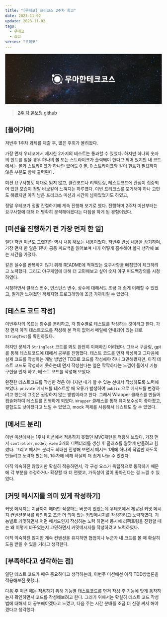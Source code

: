 ```yaml
---
title: "[우테코] 프리코스 2주차 회고"
date: 2023-11-02
update: 2023-11-02
tags:
  - 우테코
  - 회고
series: "우테코"
---
```


![](1.jpeg)

> [2주 차 온보딩 github](https://github.com/donghoonyeom/java-racingcar-6/tree/donghoonyeom)

## [들어가며]

저번주 1주차 과제를 제출 후, 많은 후회가 몰려왔다. 

가장 먼저 우테코에서 제시한 2가지의 테스트는 통과할 수 있었다. 하지만 하나의 숫자의 힌트를 얻을 경우 하나의 볼 또는 스트라이크가 출력돼야 한다고 되어 있지만 내 코드에서는 볼과 스트라이크가 하나만 있어도 0 볼, 0 스트라이크와 같이 힌트가 필요하지 않은 부분도 함께 출력된다. 

미션 요구사항도 제대로 읽지 않고, 클린코드나 리펙토링, 테스트코드에 관심이 집중되어 있던 모습이 정말 바보같이 느껴지는 하루였다. 이번 프리코스를 포기해야 하나 고민도 해봤지만 아직 남은 프리코스 미션과 시간이 남아있었기도 하였고, 

정말 우테코가 정말 간절하기에 계속 진행해 보기로 했다. 진행하며 2주차 미션부터는 요구사항에 대해 더 명확히 분석해야겠다는 다짐을 하게 된 경험이었다.

## [미션을 진행하기 전 가장 먼저 한 일]

일단 저번 미션도 그랬지만 역시 처음 해보는 내용이었다. 저번주 반성 내용을 상기하며, 가장 먼저 한 일은 1주차 공통 피드백을 읽어보며 내가 어떻게 흡수해야 할지 생각해 보는 시간을 가졌다. 

같은 실수를 반복하지 않기 위해 README에 적혀있는 요구사항을 빠짐없이 체크하려고 노력했다. 그리고 야구게임에 대해 더 고민해보고 싶어 숫자 야구 피드백강의를 시청하였다. 

시청하면서 클래스 변수, 인스턴스 변수, 상수에 대해서도 조금 더 쉽게 이해할 수 있었고, 멀게만 느껴졌던 객체지향 프로그래밍에 조금 가까워질 수 있었다.

## [테스트 코드 작성]

이번주차의 목표는 함수를 분리하고, 각 함수별로 테스트를 작성하는 것이라고 한다. 가장 먼저 아직 테스트코드를 작성해 본 적이 없어서 메일에 안내되어 있는 대로 `StringTest`를 확인하였다. 

하지만 문제가 `StringTest` 코드를 봐도 완전히 이해하긴 어려웠다. 그래서 구글링, gpt를 통해 테스트코드에 대해서 공부를 진행했다. 테스트 코드를 먼저 작성하고 그다음에 실제 코드를 작성하는 개발 방법인 TDD로 코드를 작성해야 하나 고민해봤지만, 아직 테스트 코드도 작성하지 못하는데 먼저 작성한다는 일은 막막하다는 느낌이 들어서 기능 구현을 먼저 하고, 테스트 코드를 작성해 보았다. 

완전한 테스트코드를 작성한 것은 아니지만 내가 할 수 있는 선에서 작성하도록 노력해 보았다. `private` 메서드를 테스트할 때 오류가 발생하여 `public` 으로 메서드를 변경하려고 했는데 그것은 권장하지 않는 방법이라고 한다. 그래서 Wrapper 클래스를 만들어 캡슐화하여 테스트를 진행하게 되었다. `Wrapper` 클래스를 통해 유지보수성이 좋아졌고, 결합도도 낮아졌다고 느낄 수 있었고, mock 객체를 사용해서 테스트도 할 수 있었다.

## [메서드 분리]

이번 미션에서는 1주차 미션에서 적용하지 못했던 MVC패턴을 적용해 보았다. 가장 먼저 `controller`, `model`, `view` 3개의 디렉터리를 생성 후 클래스를 알맞게 만들려고 힘썼다. 그리고 메서드 분리도 최대한 진행해 보면서 메서드 1개에 하나의 작업만 하도록 만들려고 노력해 봤는데, 1주차에 비해 확실히 더 쉽게 나눌 수 있었다. 

아직 익숙하진 않았지만 확실히 적용하면서, 각 구성 요소가 독립적으로 동작하기 때문에 각 부분을 수정하거나 확장할 때 더 편했고, 가독성이 많이 좋아진다는 걸 느낄 수 있었다.

## [커밋 메시지를 의미 있게 작성하기]

커밋 메시지는 지금까지 헤더만 작성하는 버릇이 있었는데 우테코에서 제공된 커밋 메시지 컨벤션문서를 확인하고 조금 더 의미 있는 커밋메시지를 작성하려고 노력하였다. 기능별로 커밋하면서 어떤 메서드인지 작성하는 노력 하면서 동시에 리팩토링을 진행할 때는 왜 이렇게 바꾸었는지 고민하면서 커밋메시지를 작성하려고 노력하였다. 

아직 익숙하진 않지만 계속 컨벤션을 유지하면 협업이나 누군가 내 코드를 볼 때 확실히 도움 받을 수 있을 거라고 생각한다.

## [부족하다고 생각하는 점]

일단 테스트 코드가 매우 중요하다고 생각하는데, 이번주 미션에선 아직 TDD방법론을 적용해보진 못했다. 

다음 주 미션 때는 적용하기 위해 기능별 테스트코드를 먼저 작성 후 기능에 맞게 동작하는지 확인하면서 코드를 작성해보려고 한다. 그러기 위해서는 확실히 테스트 코드 작성법에 대해서 더 공부해야겠다고 느꼈고, 다음 주는 시간 분배를 조금 더 신경 써서 해야겠다고 생각했다.


